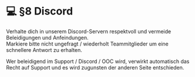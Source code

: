 # 💻 §8 Discord

Verhalte dich in unserem Discord-Servern respektvoll und vermeide Beleidigungen und Anfeindungen.\
Markiere bitte nicht ungefragt / wiederholt Teammitglieder um eine schnellere Antwort zu erhalten.

Wer beleidigend im Support / Discord / OOC wird, verwirkt automatisch das Recht auf Support und es wird zugunsten der anderen Seite entschieden.